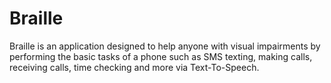 # Braille
  Braille is an application designed to help anyone with visual impairments by performing the basic tasks of a phone such as SMS texting,
  making calls, receiving calls, time checking and more via Text-To-Speech.

